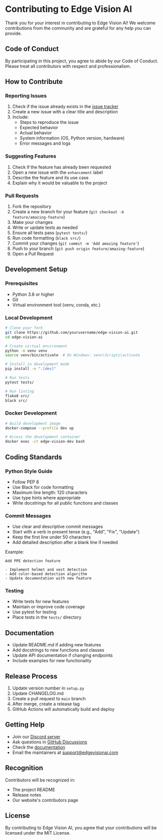 # Contributing to Edge Vision AI

Thank you for your interest in contributing to Edge Vision AI! We welcome contributions from the community and are grateful for any help you can provide.

## Code of Conduct

By participating in this project, you agree to abide by our Code of Conduct. Please treat all contributors with respect and professionalism.

## How to Contribute

### Reporting Issues

1. Check if the issue already exists in the [issue tracker](https://github.com/yourusername/edge-vision-ai/issues)
2. Create a new issue with a clear title and description
3. Include:
   - Steps to reproduce the issue
   - Expected behavior
   - Actual behavior
   - System information (OS, Python version, hardware)
   - Error messages and logs

### Suggesting Features

1. Check if the feature has already been requested
2. Open a new issue with the `enhancement` label
3. Describe the feature and its use case
4. Explain why it would be valuable to the project

### Pull Requests

1. Fork the repository
2. Create a new branch for your feature (`git checkout -b feature/amazing-feature`)
3. Make your changes
4. Write or update tests as needed
5. Ensure all tests pass (`pytest tests/`)
6. Run code formatting (`black src/`)
7. Commit your changes (`git commit -m 'Add amazing feature'`)
8. Push to your branch (`git push origin feature/amazing-feature`)
9. Open a Pull Request

## Development Setup

### Prerequisites

- Python 3.8 or higher
- Git
- Virtual environment tool (venv, conda, etc.)

### Local Development

```bash
# Clone your fork
git clone https://github.com/yourusername/edge-vision-ai.git
cd edge-vision-ai

# Create virtual environment
python -m venv venv
source venv/bin/activate  # On Windows: venv\Scripts\activate

# Install in development mode
pip install -e ".[dev]"

# Run tests
pytest tests/

# Run linting
flake8 src/
black src/
```

### Docker Development

```bash
# Build development image
docker-compose --profile dev up

# Access the development container
docker exec -it edge-vision-dev bash
```

## Coding Standards

### Python Style Guide

- Follow PEP 8
- Use Black for code formatting
- Maximum line length: 120 characters
- Use type hints where appropriate
- Write docstrings for all public functions and classes

### Commit Messages

- Use clear and descriptive commit messages
- Start with a verb in present tense (e.g., "Add", "Fix", "Update")
- Keep the first line under 50 characters
- Add detailed description after a blank line if needed

Example:
```
Add PPE detection feature

- Implement helmet and vest detection
- Add color-based detection algorithm
- Update documentation with new feature
```

### Testing

- Write tests for new features
- Maintain or improve code coverage
- Use pytest for testing
- Place tests in the `tests/` directory

## Documentation

- Update README.md if adding new features
- Add docstrings to new functions and classes
- Update API documentation if changing endpoints
- Include examples for new functionality

## Release Process

1. Update version number in `setup.py`
2. Update CHANGELOG.md
3. Create a pull request to `main` branch
4. After merge, create a release tag
5. GitHub Actions will automatically build and deploy

## Getting Help

- Join our [Discord server](https://discord.gg/edgevisionai)
- Ask questions in [GitHub Discussions](https://github.com/yourusername/edge-vision-ai/discussions)
- Check the [documentation](docs/)
- Email the maintainers at support@edgevisionai.com

## Recognition

Contributors will be recognized in:
- The project README
- Release notes
- Our website's contributors page

## License

By contributing to Edge Vision AI, you agree that your contributions will be licensed under the MIT License.